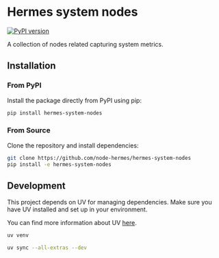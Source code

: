# Hermes system nodes
[![PyPI version](https://badge.fury.io/py/hermes-system-nodes.svg)](https://pypi.org/project/hermes-system-nodes)

A collection of nodes related capturing system metrics.

## Installation

### From PyPI

Install the package directly from PyPI using pip:

```bash
pip install hermes-system-nodes
```

### From Source

Clone the repository and install dependencies:

```bash
git clone https://github.com/node-hermes/hermes-system-nodes
pip install -e hermes-system-nodes
```

## Development

This project depends on UV for managing dependencies.
Make sure you have UV installed and set up in your environment.

You can find more information about UV [here](https://docs.astral.sh/uv/getting-started/installation/).

```bash
uv venv
```

```bash
uv sync --all-extras --dev
```
